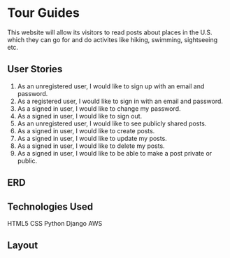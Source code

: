 # Tour Guides

This website will allow its visitors to read posts about places in the U.S. which they can go for and do activites like hiking, swimming, sightseeing etc. 

## User Stories

1. As an unregistered user, I would like to sign up with an email and password.
2. As a registered user, I would like to sign in with an email and password.
3. As a signed in user, I would like to change my password.
4. As a signed in user, I would like to sign out.
5. As an unregistered user, I would like to see publicly shared posts.
6. As a signed in user, I would like to create posts.
7. As a signed in user, I would like to update my posts.
8. As a signed in user, I would like to delete my posts.
9. As a signed in user, I would like to be able to make a post private or public. 

## ERD

## Technologies Used

HTML5
CSS
Python
Django
AWS


## Layout

